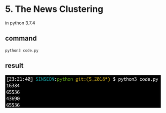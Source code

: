 # 5. The News Clustering
in python 3.7.4

## command
```
python3 code.py
```

## result
![Alt text](./result.png)